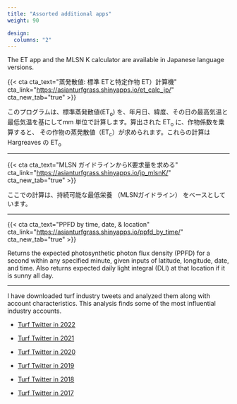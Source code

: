 ```yaml
---
title: "Assorted additional apps"
weight: 90

design:
  columns: "2"
---
```


The ET app and the MLSN K calculator are available in Japanese language versions.

{{< cta cta_text="蒸発散値: 標準 ETと特定作物 ET）計算機" cta_link="https://asianturfgrass.shinyapps.io/et_calc_jp/" cta_new_tab="true" >}}

このプログラムは、標準蒸発散値(ET<sub>o</sub>) を、年月日、緯度、その日の最高気温と最低気温を基にしてmm 単位で計算します。算出された ET<sub>o</sub> に、作物係数を乗算すると、 その作物の蒸発散値（ET<sub>c</sub>）が求められます。これらの計算はHargreaves の ET<sub>o</sub>

---

{{< cta cta_text="MLSN ガイドラインからK要求量を求める" cta_link="https://asianturfgrass.shinyapps.io/jp_mlsnK/" cta_new_tab="true" >}}

ここでの計算は、持続可能な最低栄養 （MLSNガイドライン） をベースとしています。

---

{{< cta cta_text="PPFD by time, date, & location" cta_link="https://asianturfgrass.shinyapps.io/ppfd_by_time/" cta_new_tab="true" >}}

Returns the expected photosynthetic photon flux density (PPFD) for a second within any specified minute, given inputs of latitude, longitude, date, and time. Also returns expected daily light integral (DLI) at that location if it is sunny all day.

---

I have downloaded turf industry tweets and analyzed them along with account characteristics. This analysis finds some of the most influential industry accounts.

- [Turf Twitter in 2022](https://asianturfgrass.shinyapps.io/turf_twitter_2022/)

- [Turf Twitter in 2021](https://asianturfgrass.shinyapps.io/turf_twitter_2021/)

- [Turf Twitter in 2020](https://asianturfgrass.shinyapps.io/turf_twitter_2020/)

- [Turf Twitter in 2019](https://asianturfgrass.shinyapps.io/turf_twitter_2019/)

- [Turf Twitter in 2018](https://asianturfgrass.shinyapps.io/turf_twitter_2018/)

- [Turf Twitter in  2017](https://asianturfgrass.shinyapps.io/turf_twitter/)



